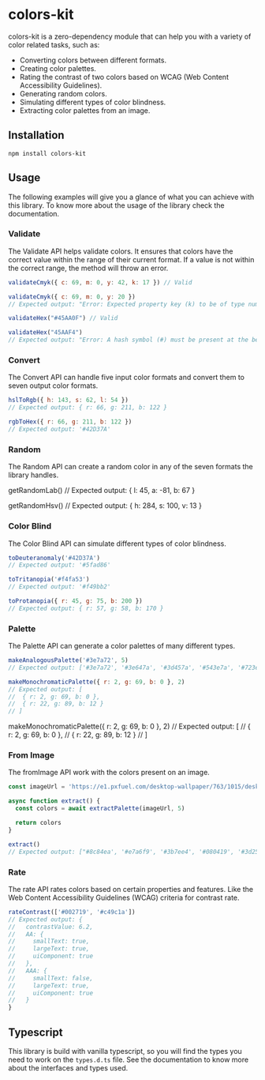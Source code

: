 # colors-kit

colors-kit is a zero-dependency module that can help you with a variety of color related tasks, such as:

- Converting colors between different formats.
- Creating color palettes.
- Rating the contrast of two colors based on WCAG (Web Content Accessibility Guidelines).
- Generating random colors.
- Simulating different types of color blindness.
- Extracting color palettes from an image.

## Installation

```
npm install colors-kit
```

## Usage

The following examples will give you a glance of what you can achieve with this library.
To know more about the usage of the library check the documentation.

### Validate

The Validate API helps validate colors. It ensures that colors have the correct value within the range of their current format. If a value is not within the correct range, the method will throw an error.

```js
validateCmyk({ c: 69, m: 0, y: 42, k: 17 }) // Valid

validateCmyk({ c: 69, m: 0, y: 20 })
// Expected output: "Error: Expected property key (k) to be of type number, but got undefined."

validateHex("#45AA0F") // Valid

validateHex("45AAF4")
// Expected output: "Error: A hash symbol (#) must be present at the begining of the color."
```

### Convert

The Convert API can handle five input color formats and convert them to seven output color formats.

```js
hslToRgb({ h: 143, s: 62, l: 54 })
// Expected output: { r: 66, g: 211, b: 122 }

rgbToHex({ r: 66, g: 211, b: 122 })
// Expected output: '#42D37A'
```

### Random

The Random API can create a random color in any of the seven formats the library handles.

getRandomLab()
// Expected output: { l: 45, a: -81, b: 67 }

getRandomHsv()
// Expected output: { h: 284, s: 100, v: 13 }

### Color Blind

The Color Blind API can simulate different types of color blindness.

```js
toDeuteranomaly('#42D37A')
// Expected output: '#5fad86'

toTritanopia('#f4fa53')
// Expected output: '#f49bb2'

toProtanopia({ r: 45, g: 75, b: 200 })
// Expected output: { r: 57, g: 58, b: 170 }
```

### Palette

The Palette API can generate a color palettes of many different types.

```js
makeAnalogousPalette('#3e7a72', 5)
// Expected output: ['#3e7a72', '#3e647a', '#3d457a', '#543e7a', '#723e7a']

makeMonochromaticPalette({ r: 2, g: 69, b: 0 }, 2)
// Expected output: [
//  { r: 2, g: 69, b: 0 },
//  { r: 22, g: 89, b: 12 }
// ]
```

makeMonochromaticPalette({ r: 2, g: 69, b: 0 }, 2)
// Expected output: [
//  { r: 2, g: 69, b: 0 },
//  { r: 22, g: 89, b: 12 }
// ]

### From Image

The fromImage API work with the colors present on an image.

```js
const imageUrl = 'https://e1.pxfuel.com/desktop-wallpaper/763/1015/desktop-wallpaper-6-blue-and-pink-landscape-nature-landscape-thumbnail.jpg'

async function extract() {
  const colors = await extractPalette(imageUrl, 5)

  return colors
}

extract()
// Expected output: ["#8c84ea', '#e7a6f9', '#3b7ee4', '#080419', '#3d2585']
```

### Rate

The rate API rates colors based on certain properties and features. Like the Web Content Accessibility Guidelines (WCAG) criteria for contrast rate.

```js
rateContrast(['#002719', '#c49c1a'])
// Expected output: {
//   contrastValue: 6.2,
//   AA: {
//     smallText: true,
//     largeText: true,
//     uiComponent: true
//   },
//   AAA: {
//     smallText: false,
//     largeText: true,
//     uiComponent: true
//   }
}
```

## Typescript 

This library is build with vanilla typescript, so you will find the types you need to work on the `types.d.ts` file. See the documentation to know more about the interfaces and types used.
